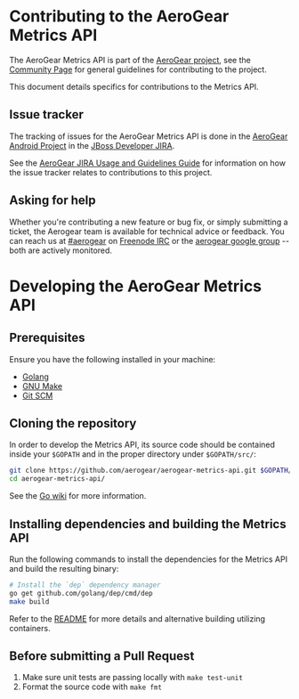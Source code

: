 # Contributing to the AeroGear Metrics API

The AeroGear Metrics API is part of the [AeroGear project](https://aerogear.org/), see the [Community Page](https://aerogear.org/community) for general guidelines for contributing to the project.

This document details specifics for contributions to the Metrics API.

## Issue tracker

The tracking of issues for the AeroGear Metrics API is done in the [AeroGear Android Project](https://issues.jboss.org/projects/AEROGEAR/issues) in the [JBoss Developer JIRA](https://issues.jboss.org).

See the [AeroGear JIRA Usage and Guidelines Guide](https://aerogear.org/docs/guides/JIRAUsage/) for information on how the issue tracker relates to contributions to this project.

## Asking for help

Whether you're contributing a new feature or bug fix, or simply submitting a
ticket, the Aerogear team is available for technical advice or feedback. 
You can reach us at [#aerogear](ircs://chat.freenode.net:6697/aerogear) on [Freenode IRC](https://freenode.net/) or the 
[aerogear google group](https://groups.google.com/forum/#!forum/aerogear)
-- both are actively monitored.

# Developing the AeroGear Metrics API

## Prerequisites

Ensure you have the following installed in your machine:

- [Golang](https://golang.org/dl/)
- [GNU Make](https://www.gnu.org/software/make/)
- [Git SCM](http://git-scm.com/)

## Cloning the repository

In order to develop the Metrics API, its source code should be contained inside your `$GOPATH` and in the proper directory under `$GOPATH/src/`:

```bash
git clone https://github.com/aerogear/aerogear-metrics-api.git $GOPATH/src/github.com/aerogear/aerogear-metrics-api
cd aerogear-metrics-api/
```

See the [Go wiki](https://github.com/golang/go/wiki/GOPATH) for more information.

## Installing dependencies and building the Metrics API

Run the following commands to install the dependencies for the Metrics API and build the resulting binary:

```bash
# Install the `dep` dependency manager
go get github.com/golang/dep/cmd/dep
make build
```

Refer to the [README](./README.md) for more details and alternative building utilizing containers.

## Before submitting a Pull Request

1. Make sure unit tests are passing locally with `make test-unit`
2. Format the source code with `make fmt`
